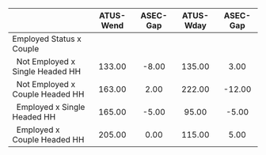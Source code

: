 
|                      |    ATUS-Wend |     ASEC-Gap |    ATUS-Wday |     ASEC-Gap |
| -------------------- | :----------: | :----------: | :----------: | :----------: |
| Employed Status x Couple |              |              |              |              |
| &nbsp;&nbsp;Not Employed x Single Headed HH |       133.00 |        -8.00 |       135.00 |         3.00 |
| &nbsp;&nbsp;Not Employed x Couple Headed HH |       163.00 |         2.00 |       222.00 |       -12.00 |
| &nbsp;&nbsp;Employed x Single Headed HH |       165.00 |        -5.00 |        95.00 |        -5.00 |
| &nbsp;&nbsp;Employed x Couple Headed HH |       205.00 |         0.00 |       115.00 |         5.00 |

